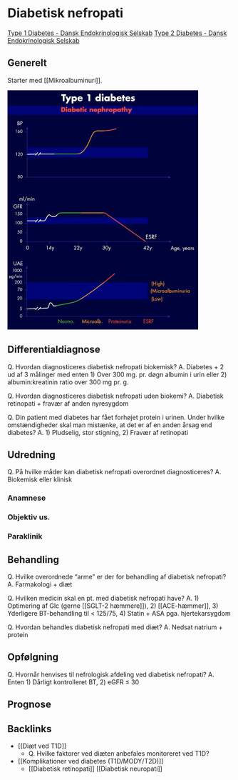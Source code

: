 # Diabetisk nefropati
[Type 1 Diabetes - Dansk Endokrinologisk Selskab](https://endocrinology.dk/nbv/diabetes-melitus/type-1-diabetes-mellitus/)
[Type 2 Diabetes - Dansk Endokrinologisk Selskab](https://endocrinology.dk/nbv/diabetes-melitus/behandling-og-kontrol-af-type-2-diabetes/)

## Generelt
Starter med [[Mikroalbuminuri]].

![](BearImages/CDD7DD31-1ED0-4A5D-98A7-943B6C901E04-609-0000057999DFFD40/6577E0F4-D509-4B1D-B546-140FC935CF7D.png)

## Differentialdiagnose
Q. Hvordan diagnosticeres diabetisk nefropati biokemisk?
A. Diabetes + 2 ud af 3 målinger med enten 1) Over 300 mg. pr. døgn albumin i urin eller 2) albumin:kreatinin ratio over 300 mg pr. g.

Q. Hvordan diagnosticeres diabetisk nefropati uden biokemi?
A. Diabetisk retinopati + fravær af anden nyresygdom

Q. Din patient med diabetes har fået forhøjet protein i urinen. Under hvilke omstændigheder skal man mistænke, at det er af en anden årsag end diabetes?
A. 1) Pludselig, stor stigning, 2) Fravær af retinopati

## Udredning
Q. På hvilke måder kan diabetisk nefropati overordnet diagnosticeres?
A. Biokemisk eller klinisk

### Anamnese

### Objektiv us.

### Paraklinik

## Behandling
Q. Hvilke overordnede “arme” er der for behandling af diabetisk nefropati?
A. Farmakologi + diæt

Q. Hvilken medicin skal en pt. med diabetisk nefropati have?
A. 1) Optimering af Glc (gerne [[SGLT-2 hæmmere]]), 2) [[ACE-hæmmer]], 3) Yderligere BT-behandling til < 125/75, 4) Statin + ASA pga. hjertekarsygdom

Q. Hvordan behandles diabetisk nefropati med diæt?
A. Nedsat natrium + protein

## Opfølgning
Q. Hvornår henvises til nefrologisk afdeling ved diabetisk nefropati?
A. Enten 1) Dårligt kontrolleret BT, 2) eGFR ≤ 30

## Prognose


## Backlinks
* [[Diæt ved T1D]]
	* Q. Hvilke faktorer ved diæten anbefales monitoreret ved T1D?
* [[Komplikationer ved diabetes (T1D/MODY/T2D)]]
	* [[Diabetisk retinopati]]
[[Diabetisk neuropati]]

<!-- #anki/tag/med/Endocrinology #anki/deck/Medicine #anki/tag/med/Nephrology -->

<!-- {BearID:A5ED5C32-4B5B-4E26-83CA-A072C2F1CB65-15088-0000CD8DC4CF3238} -->
